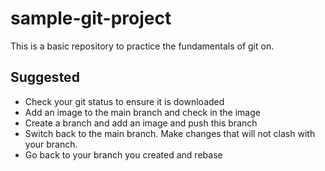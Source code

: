 # sample-git-project
This is a basic repository to practice the fundamentals of git on.

## Suggested  

- Check your git status to ensure it is downloaded 
- Add an image to the main branch and check in the image 
- Create a branch and add an image and push this branch 
- Switch back to the main branch. Make changes that will not clash with your branch. 
- Go back to your branch you created and rebase 